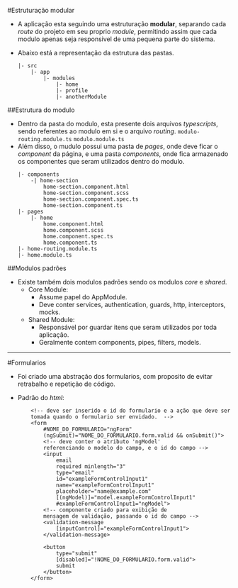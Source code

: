 #Estruturação modular

- A aplicação esta seguindo uma estruturação **modular**, separando cada _route_ do projeto em seu proprio _module_, permitindo assim que cada modulo apenas seja responsivel de uma pequena parte do sistema.

- Abaixo está a representação da estrutura das pastas.
    ```
    |- src
        |- app
            |- modules
                |- home
                |- profile
                |- anotherModule
    ```

##Estrutura do modulo

- Dentro da pasta do modulo, esta presente dois arquivos _typescripts_, sendo referentes ao modulo em si e o arquivo _routing_.
    ``modulo-routing.module.ts``
    ``modulo.module.ts``
- Além disso, o mudulo possui uma pasta de _pages_, onde deve ficar o _component_ da página, e uma pasta _components_, onde fica armazenado os componentes que seram utilizados dentro do modulo.
    ```
    |- components
        -| home-section
            home-section.component.html
            home-section.component.scss
            home-section.component.spec.ts
            home-section.component.ts
    |- pages
        |- home
            home.component.html
            home.component.scss
            home.component.spec.ts
            home.component.ts
    |- home-routing.module.ts
    |- home.module.ts
    ```

##Modulos padrões

- Existe também dois modulos padrões sendo os modulos _core_ e _shared_.
    - Core Module:
        - Assume papel do AppModule.
        - Deve conter services, authentication, guards, http, interceptors, mocks.
    - Shared Module:
        - Responsável por guardar itens que seram utilizados por toda aplicação.
        - Geralmente contem components, pipes, filters, models.

-----

#Formularios

- Foi criado uma abstração dos formularios, com proposito de evitar retrabalho e repetição de código.

- Padrão do _html_:
    ```
        <!-- deve ser inserido o id do formulario e a ação que deve ser 
        tomada quando o formulario ser envidado.  -->
        <form 
            #NOME_DO_FORMULARIO="ngForm" 
            (ngSubmit)="NOME_DO_FORMULARIO.form.valid && onSubmit()">
            <!-- deve conter o atributo 'ngModel' 
            referenciando o modelo do campo, e o id do campo -->
            <input 
                email 
                required minlength="3" 
                type="email" 
                id="exampleFormControlInput1"
                name="exampleFormControlInput1" 
                placeholder="name@example.com"
                [(ngModel)]="model.exampleFormControlInput1" 
                #exampleFormControlInput1="ngModel">
            <!-- componente criado para exibição de
            mensagem de validação, passando o id do campo -->
            <validation-message 
                [inputControl]="exampleFormControlInput1">
            </validation-message>

            <button 
                type="submit"
                [disabled]="!NOME_DO_FORMULARIO.form.valid">
                submit
            </button>
        </form>
    ```